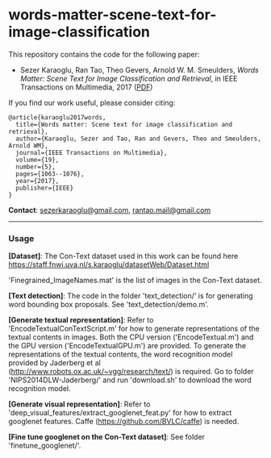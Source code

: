 # words-matter-scene-text-for-image-classification

This repository contains the code for the following paper: 

*  Sezer Karaoglu, Ran Tao, Theo Gevers, Arnold W. M. Smeulders, *Words Matter: Scene Text for Image Classification and Retrieval*, in IEEE Transactions on Multimedia, 2017 ([PDF](https://ivi.fnwi.uva.nl/isis/publications/2016/KaraogluTMM2016/KaraogluTMM2016.pdf))

If you find our work useful, please consider citing:
```
@article{karaoglu2017words,
  title={Words matter: Scene text for image classification and retrieval},
  author={Karaoglu, Sezer and Tao, Ran and Gevers, Theo and Smeulders, Arnold WM},
  journal={IEEE Transactions on Multimedia},
  volume={19},
  number={5},
  pages={1063--1076},
  year={2017},
  publisher={IEEE}
}
```

**Contact**: sezerkaraoglu@gmail.com, rantao.mail@gmail.com

- - - -
### Usage

**[Dataset]**: The Con-Text dataset used in this work can be found here https://staff.fnwi.uva.nl/s.karaoglu/datasetWeb/Dataset.html 

'Finegrained_ImageNames.mat' is the list of images in the Con-Text dataset.


**[Text detection]**: The code in the folder 'text_detection/' is for generating word bounding box proposals. See 'text_detection/demo.m'. 


**[Generate textual representation]**: Refer to 'EncodeTextualConTextScript.m' for how to generate representations of the textual contents in images. Both the CPU version ('EncodeTextual.m') and the GPU version ('EncodeTextualGPU.m') are provided. To generate the representations of the textual contents, the word recognition model provided by Jaderberg et al (http://www.robots.ox.ac.uk/~vgg/research/text/) is required. Go to folder 'NIPS2014DLW-Jaderberg/' and run 'download.sh' to download the word recognition model. 


**[Generate visual representation]**: Refer to 'deep_visual_features/extract_googlenet_feat.py' for how to extract googlenet features. Caffe (https://github.com/BVLC/caffe) is needed.


**[Fine tune googlenet on the Con-Text dataset]**: See folder 'finetune_googlenet/'.




